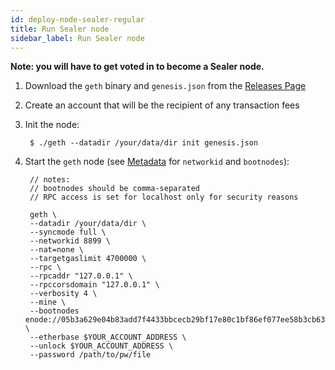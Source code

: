 ```yaml
---
id: deploy-node-sealer-regular
title: Run Sealer node
sidebar_label: Run Sealer node
---
```


**Note: you will have to get voted in to become a Sealer node.**

1. Download the `geth` binary and `genesis.json` from the [Releases Page](https://github.com/ghuchain/go-ghuchain/releases)
2. Create an account that will be the recipient of any transaction fees
3. Init the node:

        $ ./geth --datadir /your/data/dir init genesis.json

4. Start the `geth` node (see [Metadata](#metadata) for `networkid` and `bootnodes`):
        
        // notes:
        // bootnodes should be comma-separated
        // RPC access is set for localhost only for security reasons

        geth \
        --datadir /your/data/dir \
        --syncmode full \
        --networkid 8899 \
        --nat=none \
        --targetgaslimit 4700000 \
        --rpc \
        --rpcaddr "127.0.0.1" \
        --rpccorsdomain "127.0.0.1" \
        --verbosity 4 \
        --mine \
        --bootnodes enode://05b3a629e04b83add7f4433bbcecb29bf17e80c1bf86ef077ee58b3cb6355c80b1e619fabec10c5a2fd62ec86ca964e316765522ba7e6910a953d7696b9c2f9b@54.65.41.216:30301,enode://a7234e1d40afea7fd54cede92fd8315ed6814c9c596fcf5a2447443e48e1b2801e92db6e0803451f763a6c8e70297b628e2a1fa0689547d442d2986cc5e9fd58@54.176.185.116:30301 \
        --etherbase $YOUR_ACCOUNT_ADDRESS \
        --unlock $YOUR_ACCOUNT_ADDRESS \
        --password /path/to/pw/file
